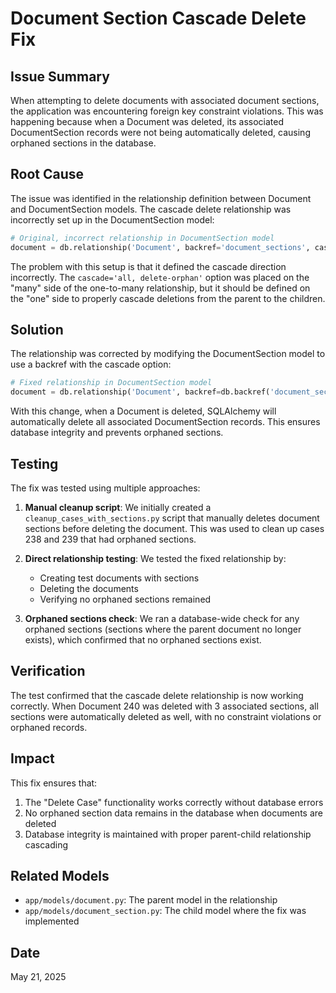 # Document Section Cascade Delete Fix

## Issue Summary
When attempting to delete documents with associated document sections, the application was encountering foreign key constraint violations. This was happening because when a Document was deleted, its associated DocumentSection records were not being automatically deleted, causing orphaned sections in the database.

## Root Cause
The issue was identified in the relationship definition between Document and DocumentSection models. The cascade delete relationship was incorrectly set up in the DocumentSection model:

```python
# Original, incorrect relationship in DocumentSection model
document = db.relationship('Document', backref='document_sections', cascade='all, delete-orphan')
```

The problem with this setup is that it defined the cascade direction incorrectly. The `cascade='all, delete-orphan'` option was placed on the "many" side of the one-to-many relationship, but it should be defined on the "one" side to properly cascade deletions from the parent to the children.

## Solution
The relationship was corrected by modifying the DocumentSection model to use a backref with the cascade option:

```python
# Fixed relationship in DocumentSection model
document = db.relationship('Document', backref=db.backref('document_sections', cascade='all, delete-orphan'))
```

With this change, when a Document is deleted, SQLAlchemy will automatically delete all associated DocumentSection records. This ensures database integrity and prevents orphaned sections.

## Testing
The fix was tested using multiple approaches:

1. **Manual cleanup script**: We initially created a `cleanup_cases_with_sections.py` script that manually deletes document sections before deleting the document. This was used to clean up cases 238 and 239 that had orphaned sections.

2. **Direct relationship testing**: We tested the fixed relationship by:
   - Creating test documents with sections
   - Deleting the documents
   - Verifying no orphaned sections remained

3. **Orphaned sections check**: We ran a database-wide check for any orphaned sections (sections where the parent document no longer exists), which confirmed that no orphaned sections exist.

## Verification
The test confirmed that the cascade delete relationship is now working correctly. When Document 240 was deleted with 3 associated sections, all sections were automatically deleted as well, with no constraint violations or orphaned records.

## Impact
This fix ensures that:

1. The "Delete Case" functionality works correctly without database errors
2. No orphaned section data remains in the database when documents are deleted
3. Database integrity is maintained with proper parent-child relationship cascading

## Related Models
- `app/models/document.py`: The parent model in the relationship
- `app/models/document_section.py`: The child model where the fix was implemented

## Date
May 21, 2025
